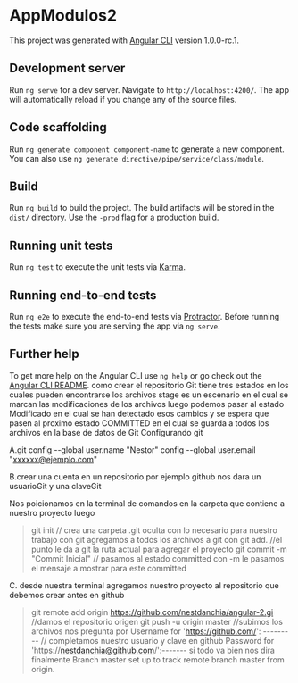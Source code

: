 # AppModulos2

This project was generated with [Angular CLI](https://github.com/angular/angular-cli) version 1.0.0-rc.1.

## Development server
Run `ng serve` for a dev server. Navigate to `http://localhost:4200/`. The app will automatically reload if you change any of the source files.

## Code scaffolding

Run `ng generate component component-name` to generate a new component. You can also use `ng generate directive/pipe/service/class/module`.

## Build

Run `ng build` to build the project. The build artifacts will be stored in the `dist/` directory. Use the `-prod` flag for a production build.

## Running unit tests

Run `ng test` to execute the unit tests via [Karma](https://karma-runner.github.io).

## Running end-to-end tests

Run `ng e2e` to execute the end-to-end tests via [Protractor](http://www.protractortest.org/).
Before running the tests make sure you are serving the app via `ng serve`.

## Further help

To get more help on the Angular CLI use `ng help` or go check out the [Angular CLI README](https://github.com/angular/angular-cli/blob/master/README.md).
como crear el repositorio
Git tiene tres estados en los cuales pueden encontrarse los archivos
stage es un escenario en el cual se marcan las modificaciones de los archivos luego podemos pasar al estado Modificado en el cual se han detectado esos cambios y se espera que pasen al proximo estado COMMITTED en el cual se guarda a todos los archivos en la base de datos de Git
Configurando git 

A.git config --global user.name "Nestor"
config --global user.email "xxxxxx@ejemplo.com"

B.crear una cuenta en un repositorio por ejemplo github nos dara un usuarioGit y una claveGit

Nos poicionamos en la terminal de comandos en la carpeta que contiene a nuestro proyecto luego
>git init // crea una carpeta .git oculta con lo necesario para nuestro trabajo con git
>agregamos a todos los archivos a git con
git add. //el punto le da a git la ruta actual para agregar el proyecto
git commit -m "Commit Inicial" // pasamos al estado committed con -m le pasamos el mensaje a mostrar para este committed

C. desde nuestra terminal agregamos nuestro proyecto al repositorio que debemos crear antes en github
>git remote add origin https://github.com/nestdanchia/angular-2.gi //damos el repositorio origen
>git push -u origin master //subimos los archivos
nos pregunta por 
Username for 'https://github.com/': --------- // completamos nuestro usuario y clave en github
Password for 'https://nestdanchia@github.com/':-------
si todo va bien nos dira finalmente 
Branch master set up to track remote branch master from origin.



